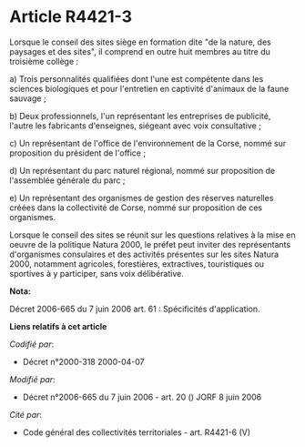 # Article R4421-3

Lorsque le conseil des sites siège en formation dite "de la nature, des paysages et des sites", il comprend en outre huit
membres au titre du troisième collège :

a) Trois personnalités qualifiées dont l'une est compétente dans les sciences biologiques et pour l'entretien en captivité
d'animaux de la faune sauvage ;

b) Deux professionnels, l'un représentant les entreprises de publicité, l'autre les fabricants d'enseignes, siégeant avec
voix consultative ;

c) Un représentant de l'office de l'environnement de la Corse, nommé sur proposition du président de l'office ;

d) Un représentant du parc naturel régional, nommé sur proposition de l'assemblée générale du parc ;

e) Un représentant des organismes de gestion des réserves naturelles créées dans la collectivité de Corse, nommé sur
proposition de ces organismes.

Lorsque le conseil des sites se réunit sur les questions relatives à la mise en oeuvre de la politique Natura 2000, le préfet
peut inviter des représentants d'organismes consulaires et des activités présentes sur les sites Natura 2000, notamment
agricoles, forestières, extractives, touristiques ou sportives à y participer, sans voix délibérative.

**Nota:**

Décret 2006-665 du 7 juin 2006 art. 61 : Spécificités d'application.

**Liens relatifs à cet article**

_Codifié par_:

  - Décret n°2000-318 2000-04-07

_Modifié par_:

  - Décret n°2006-665 du 7 juin 2006 - art. 20 () JORF 8 juin 2006

_Cité par_:

  - Code général des collectivités territoriales - art. R4421-6 (V)
